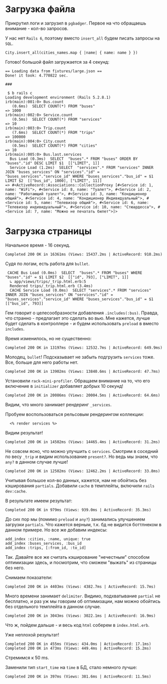 # Загрузка файла

Прикрутил логи и загрузил в `pgbadger`. Первое на что обращаешь внимание - кол-во запросов.

У нас нет `Rails 6`, поэтому вместо `insert_all` будем писать запросы на `SQL`.
```
City.insert_all(cities_names.map { |name| { name: name } })
```

Готово! большой файл загружается за 4 секунд:
```
== Loading data from fixtures/large.json ==
Done! it took: 4.770822 sec.

###

 $ b rails c
Loading development environment (Rails 5.2.8.1)
irb(main):001:0> Bus.count
   (0.6ms)  SELECT COUNT(*) FROM "buses"
=> 1000
irb(main):002:0> Service.count
   (0.5ms)  SELECT COUNT(*) FROM "services"
=> 10
irb(main):003:0> Trip.count
   (7.6ms)  SELECT COUNT(*) FROM "trips"
=> 100000
irb(main):004:0> City.count
   (0.5ms)  SELECT COUNT(*) FROM "cities"
=> 10
irb(main):005:0> Bus.last.services
  Bus Load (0.3ms)  SELECT  "buses".* FROM "buses" ORDER BY "buses"."id" DESC LIMIT $1  [["LIMIT", 1]]
  Service Load (1.2ms)  SELECT  "services".* FROM "services" INNER JOIN "buses_services" ON "services"."id" = "buses_services"."service_id" WHERE "buses_services"."bus_id" = $1 LIMIT $2  [["bus_id", 1000], ["LIMIT", 11]]
=> #<ActiveRecord::Associations::CollectionProxy [#<Service id: 1, name: "WiFi">, #<Service id: 8, name: "Туалет">, #<Service id: 2, name: "Работающий туалет">, #<Service id: 3, name: "Кондиционер общий">, #<Service id: 4, name: "Кондиционер Индивидуальный">, #<Service id: 5, name: "Телевизор общий">, #<Service id: 6, name: "Телевизор индивидуальный">, #<Service id: 10, name: "Стюардесса">, #<Service id: 7, name: "Можно не печатать билет">]>

```

# Загрузка страницы

Начальное время - 16 секунд.
```
Completed 200 OK in 16361ms (Views: 15437.2ms | ActiveRecord: 910.2ms)
```
Судя по логам, есть работа для `bullet`.

```
 CACHE Bus Load (0.0ms)  SELECT  "buses".* FROM "buses" WHERE "buses"."id" = $1 LIMIT $2  [["id", 793], ["LIMIT", 1]]
  ↳ app/views/trips/_trip.html.erb:5
  Rendered trips/_trip.html.erb (3.4ms)
  CACHE Service Load (0.0ms)  SELECT "services".* FROM "services" INNER JOIN "buses_services" ON "services"."id" = "buses_services"."service_id" WHERE "buses_services"."bus_id" = $1  [["bus_id", 793]]
```

Гем говорит о целесообразности добавления `.includes(:bus)`. Правда, что странно - предлагает это сделать во вью. Мне кажется, лучше будет сделать в контроллере - и будем использовать `preload` в вместо `includes`.

Время изменилось, но не существенно:
```
Completed 200 OK in 13197ms (Views: 12532.7ms | ActiveRecord: 649.9ms)
```

Молодец, `bullet`! Подсказывает не забыть подгрузить `services` тоже. Все, больше для него работы нет.


```
Completed 200 OK in 13902ms (Views: 13840.6ms | ActiveRecord: 47.7ms)
```

Установили `rack-mini-profiler`. Обращаем внимание на то, что его включение в `initializer` добавляет добрых 10 секунд!

```
Completed 200 OK in 20086ms (Views: 20004.5ms | ActiveRecord: 64.6ms)
```

Видим, что много занимает рендеринг `_services`.

Пробуем воспользоваться рельсовым рендерингом коллекции:
```
  <% render services %>
```

Видим результат!

```
Completed 200 OK in 14502ms (Views: 14465.4ms | ActiveRecord: 31.2ms)
```

Не совсем ясно, что можно улучшить с `services`. Смотрим в соседний по весу `_trip` и видим использование `present?`. Но ведь мы знаем, что `any?` в данном случае лучше!
```
Completed 200 OK in 12502ms (Views: 12462.2ms | ActiveRecord: 33.8ms)
```

Учитывая большое кол-во данных, кажется, нам не обойтись без кэширования `partials`.
Добавили `cache` в темплейты, включили `rails dev:cache`.

В результате имеем результат:
```
Completed 200 OK in 979ms (Views: 939.0ms | ActiveRecord: 35.3ms)
```

До сих пор мы (помимо `preload` и `any?`) занимались улучшением загрузки `partials`.
Что кажется верным, т.к. бд не видится боттлнеком в данном примере. Но все же добавим индексы:
```
add_index :cities, :name, unique: true
add_index :buses_services, :bus_id
add_index :trips, [:from_id, :to_id]
```

Так. Давайте все же считать кэширование "нечестным" способом оптимизации здесь, и посмотрим, что сможем "выжать" из страницы без него.

Снимаем показатели:
```
Completed 200 OK in 4403ms (Views: 4382.7ms | ActiveRecord: 15.7ms)
```

Много времени занимает `delimiter`. Видимо, подхватывание `partial` не бесплатно, и раз уж мы говорим об оптимизации, нам можно обойтись без отдельного темплейта в данном случае.

```
Completed 200 OK in 3043ms (Views: 3022.1ms | ActiveRecord: 16.9ms)
```

Что ж, пойдем дальше - и весь код `html` соберем в `index.html.erb`.

Уже неплохой результат!
```
Completed 200 OK in 455ms (Views: 434.0ms | ActiveRecord: 17.1ms)
Completed 200 OK in 473ms (Views: 449.4ms | ActiveRecord: 15.2ms)
```

Стремимся к 50 ms.

Заменили тип `start_time` на `time` в БД, стало немного лучше:
```
Completed 200 OK in 397ms (Views: 381.6ms | ActiveRecord: 11.5ms)
```
